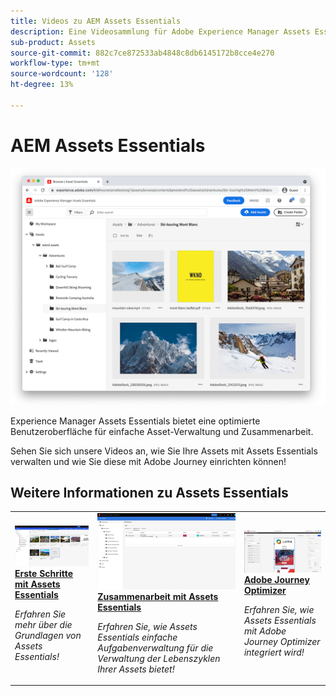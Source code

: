 ```yaml
---
title: Videos zu AEM Assets Essentials
description: Eine Videosammlung für Adobe Experience Manager Assets Essentials
sub-product: Assets
source-git-commit: 882c7ce872533ab4848c8db6145172b8cce4e270
workflow-type: tm+mt
source-wordcount: '128'
ht-degree: 13%

---
```



# AEM Assets Essentials

![Assets Essentials](./assets/overview/hero.png)

Experience Manager Assets Essentials bietet eine optimierte Benutzeroberfläche für einfache Asset-Verwaltung und Zusammenarbeit.

Sehen Sie sich unsere Videos an, wie Sie Ihre Assets mit Assets Essentials verwalten und wie Sie diese mit Adobe Journey einrichten können!

## Weitere Informationen zu Assets Essentials

<table>
<td>
   <a href="./basics/managing.md">
   <img alt="Erste Schritte mit Assets Essentials" src="./assets/overview/getting-started.png" />
   </a>
   <div>
      <a href="./basics/managing.md">
      <strong>Erste Schritte mit Assets Essentials</strong>
      </a>
   </div>
   <p>
      <em>Erfahren Sie mehr über die Grundlagen von Assets Essentials!</em>
   </p>
</td>
<td>
   <a href="./basics/collaborating.md">
   <img alt="" src="./assets/overview/collaboration.png"/>
   </a>
   <div>
      <a href="./basics/collaborating.md">
      <strong>Zusammenarbeit mit Assets Essentials</strong>
      </a>
   </div>
   <p>
      <em>Erfahren Sie, wie Assets Essentials einfache Aufgabenverwaltung für die Verwaltung der Lebenszyklen Ihrer Assets bietet!</em>
   <p>
</td>
<td>
   <a href="https://experienceleague.adobe.com/docs/journey-optimizer-learn/tutorials/create-messages/create-email-content-with-the-message-editor.html?lang=de">
   <img alt="Adobe Journey Optimizer" src="./assets/overview/adobe-journey-optimizer.png" />
   </a>
   <div>
      <a href="https://experienceleague.adobe.com/docs/journey-optimizer-learn/tutorials/create-messages/create-email-content-with-the-message-editor.html">
      <strong>Adobe Journey Optimizer</strong>
      </a>
   </div>
   <p>
      <em>Erfahren Sie, wie Assets Essentials mit Adobe Journey Optimizer integriert wird!</em>
   <p>
</td>
</table>
